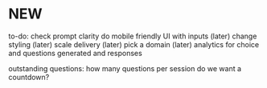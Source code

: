 # NEW

to-do:
check prompt clarity
do mobile friendly UI with inputs
(later) change styling
(later) scale delivery
(later) pick a domain
(later) analytics for choice and questions generated and responses

outstanding questions:
how many questions per session
do we want a countdown? 
